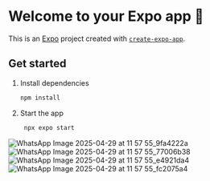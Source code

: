 # Welcome to your Expo app 👋

This is an [Expo](https://expo.dev) project created with [`create-expo-app`](https://www.npmjs.com/package/create-expo-app).

## Get started

1. Install dependencies

   ```bash
   npm install
   ```

2. Start the app

   ```bash
    npx expo start
   ```
![WhatsApp Image 2025-04-29 at 11 57 55_9fa4222a](https://github.com/user-attachments/assets/84ff5257-d381-4e57-89be-201eaba0471a)
![WhatsApp Image 2025-04-29 at 11 57 55_77006b38](https://github.com/user-attachments/assets/6fb870a0-d34c-4763-892e-3856c1c3e737)
![WhatsApp Image 2025-04-29 at 11 57 55_e4921da4](https://github.com/user-attachments/assets/e66b5a46-5a7a-4328-b9d4-bf4ffbcb1ec3)
![WhatsApp Image 2025-04-29 at 11 57 55_fc2075a4](https://github.com/user-attachments/assets/52cf327e-6425-48cf-b77a-1b5d143a5826)

